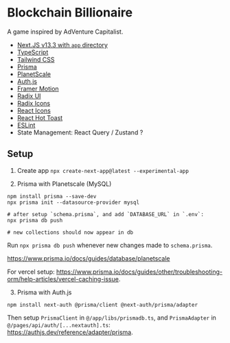 # Blockchain Billionaire

A game inspired by AdVenture Capitalist.

- [Next.JS v13.3 with `app` directory](https://beta.nextjs.org/docs)
- [TypeScript](https://www.typescriptlang.org/)
- [Tailwind CSS](https://tailwindcss.com/docs/guides/nextjs)
- [Prisma](https://www.prisma.io/mongodb)
- [PlanetScale](https://planetscale.com/)
- [Auth.js](https://authjs.dev/)
- [Framer Motion](https://www.framer.com/motion/)
- [Radix UI](https://www.radix-ui.com/)
- [Radix Icons](https://icons.radix-ui.com/)
- [React Icons](https://react-icons.github.io/react-icons/)
- [React Hot Toast](https://react-hot-toast.com/)
- [ESLint](https://eslint.org/)
- State Management: React Query / Zustand ?

## Setup

1. Create app
   `npx create-next-app@latest --experimental-app`

2. Prisma with Planetscale (MySQL)

```
npm install prisma --save-dev
npx prisma init --datasource-provider mysql

# after setup `schema.prisma`, and add `DATABASE_URL` in `.env`:
npx prisma db push

# new collections should now appear in db
```

Run `npx prisma db push` whenever new changes made to `schema.prisma`.

https://www.prisma.io/docs/guides/database/planetscale

For vercel setup: https://www.prisma.io/docs/guides/other/troubleshooting-orm/help-articles/vercel-caching-issue.

3. Prisma with Auth.js

```
npm install next-auth @prisma/client @next-auth/prisma/adapter
```

Then setup `PrismaClient` in `@/app/libs/prismadb.ts`, and `PrismaAdapter` in `@/pages/api/auth/[...nextauth].ts`: https://authjs.dev/reference/adapter/prisma.
